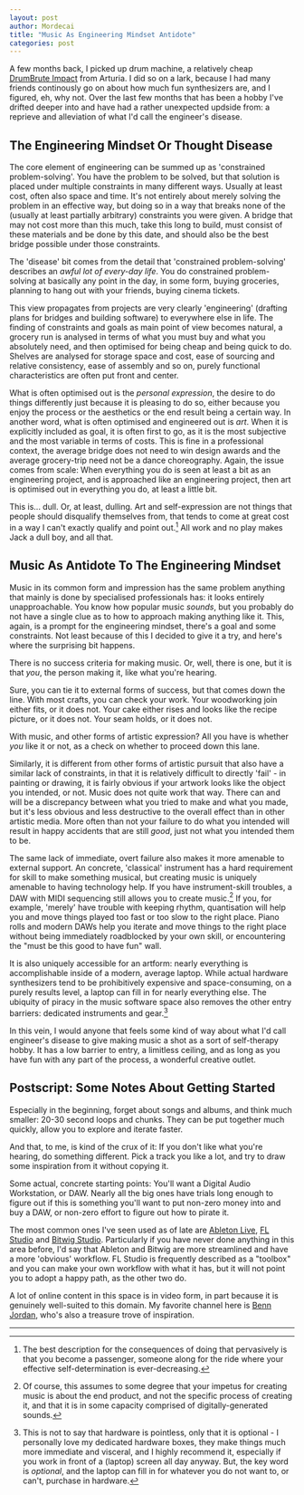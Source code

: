 ```yaml
---
layout: post
author: Mordecai
title: "Music As Engineering Mindset Antidote"
categories: post
---
```


A few months back, I picked up drum machine, a relatively cheap [DrumBrute
Impact](https://www.arturia.com/products/hardware-synths/drumbrute-impact/overview)
from Arturia. I did so on a lark, because I had many friends continously go on
about how much fun synthesizers are, and I figured, eh, why not. Over the last
few months that has been a hobby I've drifted deeper into and have had a rather
unexpected updside from: a reprieve and alleviation of what I'd call the
engineer's disease.

## The Engineering Mindset Or Thought Disease

The core element of engineering can be summed up as 'constrained
problem-solving'. You have the problem to be solved, but that solution is placed
under multiple constraints in many different ways. Usually at least cost, often
also space and time. It's not entirely about merely solving the problem in an
effective way, but doing so in a way that breaks none of the (usually at least
partially arbitrary) constraints you were given. A bridge that may not cost more
than this much, take this long to build, must consist of these materials and be
done by this date, and should also be the best bridge possible under those
constraints.

The 'disease' bit comes from the detail that 'constrained problem-solving'
describes an *awful lot of every-day life*. You do constrained problem-solving
at basically any point in the day, in some form, buying groceries, planning to
hang out with your friends, buying cinema tickets.

This view propagates from projects are very clearly 'engineering' (drafting
plans for bridges and building software) to everywhere else in life. The finding
of constraints and goals as main point of view becomes natural, a grocery run is
analysed in terms of what you must buy and what you absolutely need, and then
optimised for being cheap and being quick to do. Shelves are analysed for
storage space and cost, ease of sourcing and relative consistency, ease of
assembly and so on, purely functional characteristics are often put front and
center.

What is often optimised out is the *personal expression*, the desire to do
things differently just because it is pleasing to do so, either because you
enjoy the process or the aesthetics or the end result being a certain way. In
another word, what is often optimised and engineered out is *art*. When it is
explicitly included as goal, it is often first to go, as it is the most
subjective and the most variable in terms of costs. This is fine in a
professional context, the average bridge does not need to win design awards and
the average grocery-trip need not be a dance choreography. Again, the issue
comes from scale: When everything you do is seen at least a bit as an
engineering project, and is approached like an engineering project, then art is
optimised out in everything you do, at least a little bit.

This is... dull. Or, at least, dulling. Art and self-expression are not things
that people should disqualify themselves from, that tends to come at great
cost in a way I can't exactly qualify and point out.[^1] All work and no play
makes Jack a dull boy, and all that.

## Music As Antidote To The Engineering Mindset

Music in its common form and impression has the same problem anything that
mainly is done by specialised professionals has: it looks entirely
unapproachable. You know how popular music *sounds*, but you probably do not
have a single clue as to how to approach making anything like it. This, again,
is a prompt for the engineering mindset, there's a goal and some constraints.
Not least because of this I decided to give it a try, and here's where the
surprising bit happens.

There is no success criteria for making music. Or, well, there is one, but it is
that *you*, the person making it, like what you're hearing.

Sure, you can tie it to external forms of success, but that comes down the line.
With most crafts, you can check your work. Your woodworking join either fits, or
it does not. Your cake either rises and looks like the recipe picture, or it
does not. Your seam holds, or it does not.

With music, and other forms of artistic expression? All you have is whether
*you* like it or not, as a check on whether to proceed down this lane.

Similarly, it is different from other forms of artistic pursuit that also have a
similar lack of constraints, in that it is relatively difficult to directly
'fail' - in painting or drawing, it is fairly obvious if your artwork looks like
the object you intended, or not. Music does not quite work that way. There can
and will be a discrepancy between what you tried to make and what you made, but
it's less obvious and less destructive to the overall effect than in other
artistic media. More often than not your failure to do what you intended will
result in happy accidents that are still _good_, just not what you intended them
to be.

The same lack of immediate, overt failure also makes it more amenable to
external support. An concrete, 'classical' instrument has a hard requirement for
skill to make something musical, but creating music is uniquely amenable to
having technology help. If you have instrument-skill troubles, a DAW with MIDI
sequencing still allows you to create music.[^3] If you, for example, 'merely'
have trouble with keeping rhythm, quantisation will help you and move things
played too fast or too slow to the right place. Piano rolls and modern DAWs help
you iterate and move things to the right place without being immediately
roadblocked by your own skill, or encountering the "must be this good to have
fun" wall.

It is also uniquely accessible for an artform: nearly everything is
accomplishable inside of a modern, average laptop. While actual hardware
synthesizers tend to be prohibitively expensive and space-consuming, on a purely
results level, a laptop can fill in for nearly everything else. The ubiquity of
piracy in the music software space also removes the other entry barriers:
dedicated instruments and gear.[^2]

In this vein, I would anyone that feels some kind of way about what I'd call
engineer's disease to give making music a shot as a sort of self-therapy hobby.
It has a low barrier to entry, a limitless ceiling, and as long as you have fun
with any part of the process, a wonderful creative outlet.

## Postscript: Some Notes About Getting Started

Especially in the beginning, forget about songs and albums, and think much
smaller: 20-30 second loops and chunks. They can be put together much quickly,
allow you to explore and iterate faster.

And that, to me, is kind of the crux of it: If you don't like what you're
hearing, do something different. Pick a track you like a lot, and try to draw
some inspiration from it without copying it.

Some actual, concrete starting points: You'll want a Digital Audio Workstation,
or DAW. Nearly all the big ones have trials long enough to figure out if this is
something you'll want to put non-zero money into and buy a DAW, or non-zero
effort to figure out how to pirate it.

The most common ones I've seen used as of late are [Ableton
Live](https://www.ableton.com/en/live/), [FL
Studio](https://www.image-line.com/fl-studio/) and [Bitwig
Studio](https://www.bitwig.com/). Particularly if you have never done anything
in this area before, I'd say that Ableton and Bitwig are more streamlined and
have a more 'obvious' workflow. FL Studio is frequently described as a "toolbox"
and you can make your own workflow with what it has, but it will not point you
to adopt a happy path, as the other two do.

A lot of online content in this space is in video form, in part because it is
genuinely well-suited to this domain. My favorite channel here is [Benn
Jordan](https://www.youtube.com/@BennJordan), who's also a treasure trove of
inspiration.

---

[^1]: The best description for the consequences of doing that pervasively is
    that you become a passenger, someone along for the ride where your effective
    self-determination is ever-decreasing.

[^2]: This is not to say that hardware is pointless, only that it is optional -
    I personally love my dedicated hardware boxes, they make things much more
    immediate and visceral, and I highly recommend it, especially if you work in
    front of a (laptop) screen all day anyway. But, the key word is _optional_,
    and the laptop can fill in for whatever you do not want to, or can't,
    purchase in hardware.

[^3]: Of course, this assumes to some degree that your impetus for creating
    music is about the end product, and not the specific process of creating it,
    and that it is in some capacity comprised of digitally-generated sounds.
